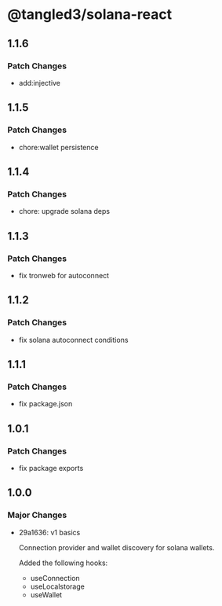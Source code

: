 # @tangled3/solana-react

## 1.1.6

### Patch Changes

- add:injective

## 1.1.5

### Patch Changes

- chore:wallet persistence

## 1.1.4

### Patch Changes

- chore: upgrade solana deps

## 1.1.3

### Patch Changes

- fix tronweb for autoconnect

## 1.1.2

### Patch Changes

- fix solana autoconnect conditions

## 1.1.1

### Patch Changes

- fix package.json

## 1.0.1

### Patch Changes

- fix package exports

## 1.0.0

### Major Changes

- 29a1636: v1 basics

  Connection provider and wallet discovery for solana wallets.

  Added the following hooks:

  - useConnection
  - useLocalstorage
  - useWallet
